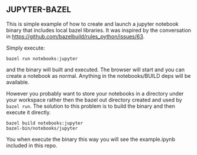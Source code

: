 ## JUPYTER-BAZEL ##

This is simple example of how to create and launch a jupyter notebook binary that includes local bazel libraries. It was inspired by the conversation in https://github.com/bazelbuild/rules_python/issues/63.

Simply execute:

```
bazel run notebooks:jupyter
```

and the binary will built and executed. The browser will start and you can create a notebook as normal. Anything in the notebooks/BUILD deps will be available.

However you probably want to store your notebooks in a directory under your workspace rather then the bazel out directory created and used by ``bazel run``. The solution to this problem is to build the binary and then execute it directly.
```
bazel build notebooks:jupyter
bazel-bin/notebooks/jupyter
```
You when execute the binary this way you will see the example.ipynb included in this repo.
